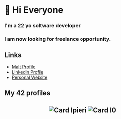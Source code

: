 # 👋 Hi Everyone 

### I'm a 22 yo software developer.
### I am now looking for freelance opportunity.

## Links
 - [Malt Profile](https://www.malt.fr/profile/lpieri)
 - [Linkedin Profile](www.linkedin.com/in/lpieri)
 - [Personal Website](http://www.louise.tech)

## My 42 profiles

<h2 align="center" style="text-align:center">
  <img alt="Card lpieri" src="https://1337-readme.vercel.app/api/profile?cursus=42cursus&dark=true&email=hide&leet_logo=hide&login=lpieri" />
  <img alt="Card l0" src="https://1337-readme.vercel.app/api/profile?cursus=42&dark=true&leet_logo=hide&login=l0" />
</h2>
